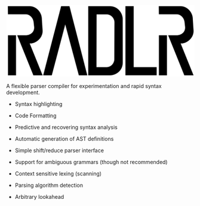 
<img alt="RADLR large and centered" src="https://raw.githubusercontent.com/acweathersby/radlr/refs/heads/public-main/site/static/img/radlr-logo.svg"/>

A flexible parser compiler for experimentation and rapid syntax development. 

- Syntax highlighting
- Code Formatting
- Predictive and recovering syntax analysis
- Automatic generation of AST definitions
- Simple shift/reduce parser interface

- Support for ambiguous grammars (though not recommended)
- Context sensitive lexing (scanning)
- Parsing algorithm detection
- Arbitrary lookahead

